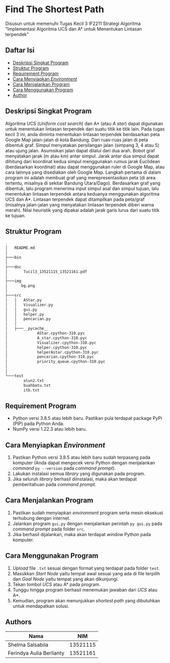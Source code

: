 # Find The Shortest Path
Disusun untuk memenuhi Tugas Kecil 3 IF2211 Strategi Algoritma "Implementasi Algoritma UCS dan A* untuk Menentukan Lintasan terpendek"

## Daftar Isi
* [Deskripsi Singkat Program](#deskripsi-singkat-program)
* [Struktur Program](#struktur-program)
* [Requirement Program](#requirement-program)
* [Cara Menyiapkan *Environment*](#cara-menyiapkan-environment)
* [Cara Menjalankan Program](#cara-menjalankan-program)
* [Cara Menggunakan Program](#cara-menggunakan-program)
* [Author](#author)

## Deskripsi Singkat Program
Algoritma UCS (*Uniform cost search*) dan A* (atau *A star*) dapat digunakan untuk menentukan lintasan terpendek dari suatu titik ke titik lain. Pada tugas kecil 3 ini, anda diminta menentukan lintasan terpendek berdasarkan peta Google Map jalan-jalan di kota Bandung. Dari ruas-ruas jalan di peta dibentuk graf. Simpul menyatakan persilangan jalan (simpang 3, 4 atau 5) atau ujung jalan. Asumsikan jalan dapat dilalui dari dua arah. Bobot graf menyatakan jarak (m atau km) antar simpul. Jarak antar dua simpul dapat dihitung dari koordinat kedua simpul menggunakan rumus jarak Euclidean (berdasarkan koordinat) atau dapat menggunakan ruler di Google Map, atau cara lainnya yang disediakan oleh Google Map. Langkah pertama di dalam program ini adalah membuat graf yang merepresentasikan peta (di area tertentu, misalnya di sekitar Bandung Utara/Dago). Berdasarkan graf yang dibentuk, lalu program menerima input simpul asal dan simpul tujuan, lalu menentukan lintasan terpendek antara keduanya menggunakan algoritma UCS dan A*. Lintasan terpendek dapat ditampilkan pada peta/graf (misalnya jalan-jalan yang menyatakan lintasan terpendek diberi warna merah). Nilai heuristik yang dipakai adalah jarak garis lurus dari suatu titik ke tujuan.
## Struktur Program
```bash
.
│   README.md
│   
├───bin
│   
├───doc
│       Tucil3_13521115_13521161.pdf
│  
├───img
│      bg.png
│
├───src
│   │   AStar.py
│   │   Visualizer.py
│   │   gui.py
│   │   helper.py
│   │   pencarian.py
│   │   
│   ├───__pycache__
│             AStar.cpython-310.pyc
│             A_star.cpython-310.pyc
│             Visualizer.cpython-310.pyc
│             helper.cpython-310.pyc
│             helperAstar.cpython-310.pyc
│             pencarian.cpython-310.pyc
│             priority_queue.cpython-310.pyc
│              
│
└───test
        alun2.txt
        buahbatu.txt
        itb.txt
```

## Requirement Program
* Python versi 3.8.5 atau lebih baru. Pastikan pula terdapat package PyPi (PIP) pada Python Anda.
* NumPy versi 1.22.3 atau lebih baru.

## Cara Menyiapkan *Environment*
1. Pastikan Python versi 3.8.5 atau lebih baru sudah terpasang pada komputer (Anda dapat mengecek versi Python dengan menjalankan *command* `py --version` pada *command prompt*).
2. Lakukan instalasi semua *library* yang digunakan pada program.
3. Jika seluruh *library* berhasil diinstalasi, maka akan terdapat pemberitahuan pada *command prompt*.

## Cara Menjalankan Program
1. Pastikan sudah menyiapkan *environment* program serta mesin eksekusi terhubung dengan internet.
2. Jalankan program `gui.py` dengan menjalankan perintah `py gui.py` pada *command prompt* pada folder `src`.
3. Jika berhasil dijalankan, maka akan terdapat *window* Python pada komputer.

## Cara Menggunakan Program
1. *Upload* file `.txt` sesuai dengan format yang terdapat pada folder `test`.
2. Masukkan *Start Node* yaitu tempat awal sesuai yang ada di file terpilih dan *Goal Node* yaitu tempat yang akan dikunjungi. 
3. Tekan tombol *UCS* atau A* pada program.
4. Tunggu hingga program berhasil menemukan jawaban dari *UCS* atau A*.
5. Kemudian, program akan menunjukkan *shortest path* yang dibutuhkan untuk mendapatkan solusi.

## Authors

| Nama                  | NIM      |
| --------------------- | -------- |
| Shelma Salsabila | 13521115 |
| Ferindya Aulia Berlianty | 13521161 |
